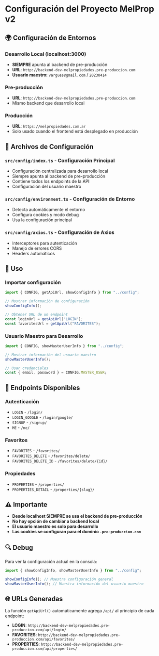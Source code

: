 # Configuración del Proyecto MelProp v2

## 🌍 Configuración de Entornos

### Desarrollo Local (localhost:3000)

- **SIEMPRE** apunta al backend de pre-producción
- **URL**: `http://backend-dev-melpropiedades.pre-produccion.com`
- **Usuario maestro**: `vargues@gmail.com` / `20230414`

### Pre-producción

- **URL**: `http://backend-dev-melpropiedades.pre-produccion.com`
- Mismo backend que desarrollo local

### Producción

- **URL**: `https://melpropiedades.com.ar`
- Solo usado cuando el frontend está desplegado en producción

## 🔧 Archivos de Configuración

### `src/config/index.ts` - Configuración Principal

- Configuración centralizada para desarrollo local
- Siempre apunta al backend de pre-producción
- Contiene todos los endpoints de la API
- Configuración del usuario maestro

### `src/config/environment.ts` - Configuración de Entorno

- Detecta automáticamente el entorno
- Configura cookies y modo debug
- Usa la configuración principal

### `src/config/axios.ts` - Configuración de Axios

- Interceptores para autenticación
- Manejo de errores CORS
- Headers automáticos

## 🚀 Uso

### Importar configuración

```typescript
import { CONFIG, getApiUrl, showConfigInfo } from "../config";

// Mostrar información de configuración
showConfigInfo();

// Obtener URL de un endpoint
const loginUrl = getApiUrl("LOGIN");
const favoritesUrl = getApiUrl("FAVORITES");
```

### Usuario Maestro para Desarrollo

```typescript
import { CONFIG, showMasterUserInfo } from "../config";

// Mostrar información del usuario maestro
showMasterUserInfo();

// Usar credenciales
const { email, password } = CONFIG.MASTER_USER;
```

## 📝 Endpoints Disponibles

### Autenticación

- `LOGIN` - `/login/`
- `LOGIN_GOOGLE` - `/login/google/`
- `SIGNUP` - `/signup/`
- `ME` - `/me/`

### Favoritos

- `FAVORITES` - `/favorites/`
- `FAVORITES_DELETE` - `/favorites/delete/`
- `FAVORITES_DELETE_ID` - `/favorites/delete/{id}/`

### Propiedades

- `PROPERTIES` - `/properties/`
- `PROPERTIES_DETAIL` - `/properties/{slug}/`

## ⚠️ Importante

- **Desde localhost SIEMPRE se usa el backend de pre-producción**
- **No hay opción de cambiar a backend local**
- **El usuario maestro es solo para desarrollo**
- **Las cookies se configuran para el dominio `.pre-produccion.com`**

## 🔍 Debug

Para ver la configuración actual en la consola:

```typescript
import { showConfigInfo, showMasterUserInfo } from "../config";

showConfigInfo(); // Muestra configuración general
showMasterUserInfo(); // Muestra información del usuario maestro
```

## 🌐 URLs Generadas

La función `getApiUrl()` automáticamente agrega `/api/` al principio de cada endpoint:

- **LOGIN**: `http://backend-dev-melpropiedades.pre-produccion.com/api/login/`
- **FAVORITES**: `http://backend-dev-melpropiedades.pre-produccion.com/api/favorites/`
- **PROPERTIES**: `http://backend-dev-melpropiedades.pre-produccion.com/api/properties/`
